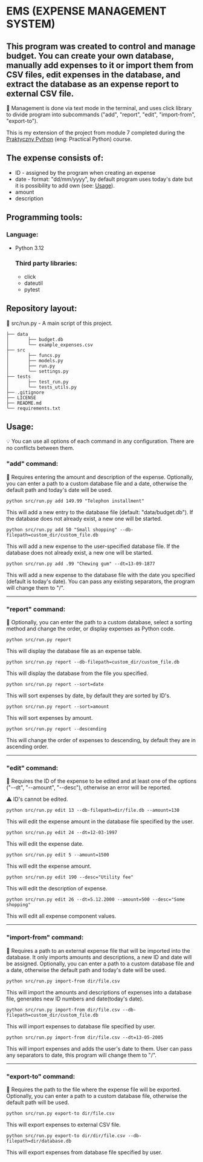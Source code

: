 # EMS (EXPENSE MANAGEMENT SYSTEM)

## This program was created to control and manage budget. You can create your own database, manually add expenses to it or import them from CSV files, edit expenses in the database, and extract the database as an expense report to external CSV file.

:memo: Management is done via text mode in the terminal, and uses click library to divide program into subcommands ("add", "report", "edit", "import-from", "export-to").

This is my extension of the project from module 7 completed during the [Praktyczny Python](https://praktycznypython.pl/) (eng: Practical Python) course.

## The expense consists of:

- ID - assigned by the program when creating an expense
- date - format: "dd/mm/yyyy", by default program uses today's date but it is possibility to add own (see: [Usage](#usage)).
- amount
- description

## Programming tools:

### Language:

- Python 3.12

  ### Third party libraries:

    - click
    - dateutil
    - pytest

## Repository layout:

:memo: src/run.py - A main script of this project.

```
├── data
│       ├── budget.db
│       └── example_expenses.csv
├── src
│       ├── funcs.py
│       ├── models.py
│       ├── run.py
│       └── settings.py
├── tests
│       ├── test_run.py
│       └── tests_utils.py
├── .gitignore
├── LICENSE
├── README.md
└── requirements.txt
```

## Usage:

:bulb: You can use all options of each command in any configuration. There are no conflicts between them.

### "add" command:

:memo: Requires entering the amount and description of the expense. Optionally, you can enter a path to a custom database file and a date, otherwise the default path and today's date will be used.
    
    python src/run.py add 149.99 "Telephon installment"
This will add a new entry to the database file (default: "data/budget.db"). If the database does not already exist, a new one will be started.
    
    python src/run.py add 50 "Small shopping" --db-filepath=custom_dir/custom_file.db
This will add a new expense to the user-specified database file. If the database does not already exist, a new one will be started.

    python src/run.py add .99 "Chewing gum" --dt=13-09-1877
This will add a new expense to the database file with the date you specified (default is today's date). You can pass any existing separators, the program will change them to "/".

---

### "report" command:

:memo: Optionally, you can enter the path to a custom database, select a sorting method and change the order, or display expenses as Python code.

    python src/run.py report
This will display the database file as an expense table.

    python src/run.py report --db-filepath=custom_dir/custom_file.db
This will display the database from the file you specified.

    python src/run.py report --sort=date
This will sort expenses by date, by default they are sorted by ID's.

    python src/run.py report --sort=amount
This will sort expenses by amount.

    python src/run.py report --descending
This will change the order of expenses to descending, by default they are in ascending order.

---

### "edit" command:

:memo: Requires the ID of the expense to be edited and at least one of the options ("--dt", "--amount", "--desc"), otherwise an error will be reported.

:warning: ID's cannot be edited.

    python src/run.py edit 13 --db-filepath=dir/file.db --amount=130
This will edit the expense amount in the database file specified by the user.

    python src/run.py edit 24 --dt=12-03-1997
This will edit the expense date.

    python src/run.py edit 5 --amount=1500
This will edit the expense amount.

    python src/run.py edit 190 --desc="Utility fee"
This will edit the description of expense.

    python src/run.py edit 26 --dt=5.12.2000 --amount=500 --desc="Some shopping"
This will edit all expense component values.

---

### "import-from" command:

:memo: Requires a path to an external expense file that will be imported into the database. It only imports amounts and descriptions, a new ID and date will be assigned. Optionally, you can enter a path to a custom database file and a date, otherwise the default path and today's date will be used.
    
    python src/run.py import-from dir/file.csv
This will import the amounts and descriptions of expenses into a database file, generates new ID numbers and date(today's date).

    python src/run.py import-from dir/file.csv --db-filepath=custom_dir/custom_file.db
This will import expenses to database file specified by user.

    python src/run.py import-from dir/file.csv --dt=13-05-2005
This will import expenses and adds the user's date to them. User can pass any separators to date, this program will change them to "/".

---

### "export-to" command:

:memo: Requires the path to the file where the expense file will be exported. Optionally, you can enter a path to a custom database file, otherwise the default path will be used.

    python src/run.py export-to dir/file.csv
This will export expenses to external CSV file.

    python src/run.py export-to dir/dir/file.csv --db-filepath=dir/database.db
This will export expenses from database file specified by user.
